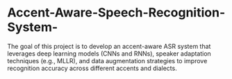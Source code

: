 # Accent-Aware-Speech-Recognition-System-
The goal of this project is to develop an accent-aware ASR system that leverages deep learning models (CNNs and RNNs), speaker adaptation techniques (e.g., MLLR), and data augmentation strategies to improve recognition accuracy across different accents and dialects.
